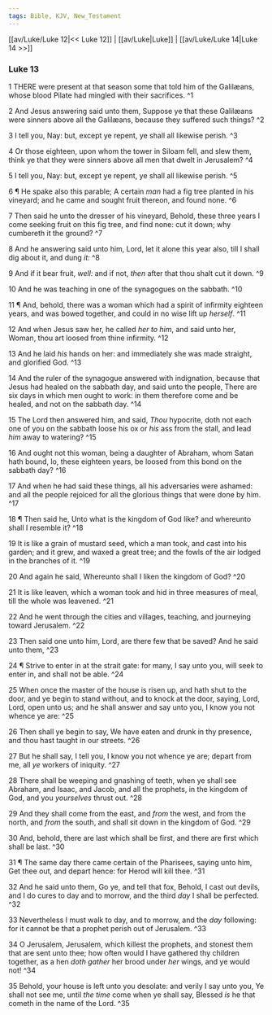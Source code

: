 ```yaml
---
tags: Bible, KJV, New_Testament
---
```


[[av/Luke/Luke 12|<< Luke 12]] | [[av/Luke|Luke]] | [[av/Luke/Luke 14|Luke 14 >>]]

### Luke 13

1 THERE were present at that season some that told him of the Galilæans, whose blood Pilate had mingled with their sacrifices. ^1

2 And Jesus answering said unto them, Suppose ye that these Galilæans were sinners above all the Galilæans, because they suffered such things? ^2

3 I tell you, Nay: but, except ye repent, ye shall all likewise perish. ^3

4 Or those eighteen, upon whom the tower in Siloam fell, and slew them, think ye that they were sinners above all men that dwelt in Jerusalem? ^4

5 I tell you, Nay: but, except ye repent, ye shall all likewise perish. ^5

6 ¶ He spake also this parable; A certain _man_ had a fig tree planted in his vineyard; and he came and sought fruit thereon, and found none. ^6

7 Then said he unto the dresser of his vineyard, Behold, these three years I come seeking fruit on this fig tree, and find none: cut it down; why cumbereth it the ground? ^7

8 And he answering said unto him, Lord, let it alone this year also, till I shall dig about it, and dung _it:_ ^8

9 And if it bear fruit, _well:_ and if not, _then_ after that thou shalt cut it down. ^9

10 And he was teaching in one of the synagogues on the sabbath. ^10

11 ¶ And, behold, there was a woman which had a spirit of infirmity eighteen years, and was bowed together, and could in no wise lift up _herself_. ^11

12 And when Jesus saw her, he called _her_ _to_ _him_, and said unto her, Woman, thou art loosed from thine infirmity. ^12

13 And he laid _his_ hands on her: and immediately she was made straight, and glorified God. ^13

14 And the ruler of the synagogue answered with indignation, because that Jesus had healed on the sabbath day, and said unto the people, There are six days in which men ought to work: in them therefore come and be healed, and not on the sabbath day. ^14

15 The Lord then answered him, and said, _Thou_ hypocrite, doth not each one of you on the sabbath loose his ox or _his_ ass from the stall, and lead _him_ away to watering? ^15

16 And ought not this woman, being a daughter of Abraham, whom Satan hath bound, lo, these eighteen years, be loosed from this bond on the sabbath day? ^16

17 And when he had said these things, all his adversaries were ashamed: and all the people rejoiced for all the glorious things that were done by him. ^17

18 ¶ Then said he, Unto what is the kingdom of God like? and whereunto shall I resemble it? ^18

19 It is like a grain of mustard seed, which a man took, and cast into his garden; and it grew, and waxed a great tree; and the fowls of the air lodged in the branches of it. ^19

20 And again he said, Whereunto shall I liken the kingdom of God? ^20

21 It is like leaven, which a woman took and hid in three measures of meal, till the whole was leavened. ^21

22 And he went through the cities and villages, teaching, and journeying toward Jerusalem. ^22

23 Then said one unto him, Lord, are there few that be saved? And he said unto them, ^23

24 ¶ Strive to enter in at the strait gate: for many, I say unto you, will seek to enter in, and shall not be able. ^24

25 When once the master of the house is risen up, and hath shut to the door, and ye begin to stand without, and to knock at the door, saying, Lord, Lord, open unto us; and he shall answer and say unto you, I know you not whence ye are: ^25

26 Then shall ye begin to say, We have eaten and drunk in thy presence, and thou hast taught in our streets. ^26

27 But he shall say, I tell you, I know you not whence ye are; depart from me, all _ye_ workers of iniquity. ^27

28 There shall be weeping and gnashing of teeth, when ye shall see Abraham, and Isaac, and Jacob, and all the prophets, in the kingdom of God, and you _yourselves_ thrust out. ^28

29 And they shall come from the east, and _from_ the west, and from the north, and _from_ the south, and shall sit down in the kingdom of God. ^29

30 And, behold, there are last which shall be first, and there are first which shall be last. ^30

31 ¶ The same day there came certain of the Pharisees, saying unto him, Get thee out, and depart hence: for Herod will kill thee. ^31

32 And he said unto them, Go ye, and tell that fox, Behold, I cast out devils, and I do cures to day and to morrow, and the third _day_ I shall be perfected. ^32

33 Nevertheless I must walk to day, and to morrow, and the _day_ following: for it cannot be that a prophet perish out of Jerusalem. ^33

34 O Jerusalem, Jerusalem, which killest the prophets, and stonest them that are sent unto thee; how often would I have gathered thy children together, as a hen _doth_ _gather_ her brood under _her_ wings, and ye would not! ^34

35 Behold, your house is left unto you desolate: and verily I say unto you, Ye shall not see me, until _the_ _time_ come when ye shall say, Blessed _is_ he that cometh in the name of the Lord. ^35
